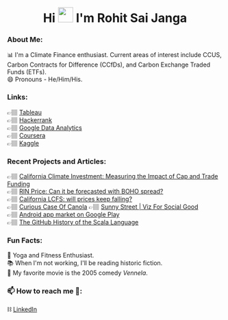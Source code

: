 <H1 align='center'>Hi <img src="https://raw.githubusercontent.com/TheDudeThatCode/TheDudeThatCode/master/Assets/Hi.gif" width=35 height=35> I'm Rohit Sai Janga</H1>
  

<p align='center'>
<!--
### Hi there, I'm Rohit Sai Janga 👋🏽
Thank you for visiting my GitHub profile, I'm so excited you are here!
-->

### About Me:
📊  I'm a Climate Finance enthusiast. Current areas of interest include CCUS, Carbon Contracts for Difference (CCfDs), and Carbon Exchange Traded Funds (ETFs).  
😄  Pronouns - He/Him/His.  

### Links:  
👉🏽 [Tableau](https://public.tableau.com/app/profile/rohitsaijanga)  
👉🏽 [Hackerrank](https://www.hackerrank.com/rohitsaistark)  
👉🏽 [Google Data Analytics](https://www.credly.com/badges/7ebfab83-c3f4-4218-bc69-b2c776aa32b7)  
👉🏽 [Coursera](https://www.coursera.org/user/250a8fa922cec326a5fc7bd666bd5853)  
👉🏽 [Kaggle](https://www.kaggle.com/rohitsaistark/code)

### Recent Projects and Articles:  
👉🏽 [California Climate Investment: Measuring the Impact of Cap and Trade Funding](https://www.ccarbon.info/california-climate-investment-measuring-the-impact-of-cap-and-trade-funding)  
👉🏽 [RIN Price: Can it be forecasted with BOHO spread?](https://www.ccarbon.info/rin-price-can-it-be-forecasted-with-boho-spread)  
👉🏽 [California LCFS: will prices keep falling?](https://www.ccarbon.info/california-lcfs-will-prices-keep-falling)  
👉🏽 [Curious Case Of Canola](https://www.ccarbon.info/curious-case-of-canola) 
👉🏽 [Sunny Street | Viz For Social Good](https://public.tableau.com/app/profile/rohitsaijanga/viz/SunnyStreetVizForSocialGood/Main)  
👉🏽 [Android app market on Google Play](https://app.datacamp.com/workspace/w/67839d50-38ae-41a7-8862-0fd7e5717d1e)  
👉🏽 [The GitHub History of the Scala Language](https://app.datacamp.com/workspace/w/8fccfbe1-f91a-45c6-b697-1ff3faeb1abc)
  
### Fun Facts:  
🧘  Yoga and Fitness Enthusiast.  
📚  When I'm not working, I'll be reading historic fiction.  
🎥  My favorite movie is the 2005 comedy *Vennela*.

### 📫 How to reach me 💬:
⛓️ [LinkedIn](https://www.linkedin.com/in/rohitsaijanga/)
